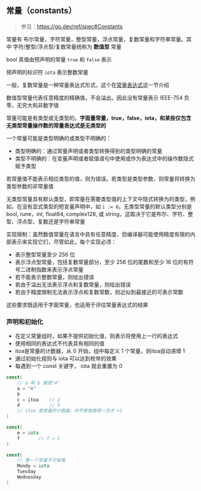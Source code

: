 ## 常量（constants）

> 参见：https://go.dev/ref/spec#Constants



常量有 布尔常量，字符常量，整型常量，浮点常量，复数常量和字符串常量。其中 字符/整型/浮点型/复数常量统称为 **数值型** 常量



bool 真值由预声明的常量 `true` 和 `false` 表示

预声明的标识符 `iota` 表示整数常量



一般，复数常量是一种常量表达式形式，这个在[常量表达式](TODO)这一节介绍



数值型常量代表任意精度的精确值，不会溢出。因此没有常量表示 IEEE-754 负零，无穷大和非数字值



常量可能是有类型或无类型的。**字面量常量，true，false，iota，和某些仅包含无类型常量操作数的常量表达式是无类型的**



一个常量可能是类型明确的或类型不明确的：

- 类型明确的：通过常量声明或者类型转换得到的类型明确的常量
- 类型不明确的：在变量声明或者赋值语句中使用或作为表达式中的操作数隐式赋予类型

若常量值不能表示相应类型的值，则为错误。若类型是类型参数，则常量将转换为类型参数的非常量值



无类型常量具有默认类型，即常量在需要类型值的上下文中隐式转换为的类型，例如，在没有显式类型的短变量声明中，如 `i := 0`。无类型常量的默认类型分别是 bool, rune，int, float64, complex128, 或 string，这取决于它是布尔、字符、整型、浮点型、复数还是字符串常量



实现限制：虽然数值常量在语言中具有任意精度，但编译器可能使用精度有限的内部表示来实现它们，尽管如此，每个实现必须：

- 表示整型常量至少 256 位
- 表示浮点型常量，包括复数常量部分，至少 256 位的尾数和至少 16 位的有符号二进制指数来表示浮点常量
- 若不能表示整数常量，则给出错误
- 若由于溢出无法表示浮点和复数常量，则给出错误
- 若由于精度限制无法表示浮点和复数常数，则近似到最接近的可表示常数



这些要求既适用于字面常量，也适用于评估常量表达式的结果



### 声明和初始化

- 在定义常量组时，如果不提供初始化值，则表示将使用上一行的表达式
- 使用相同的表达式不代表具有相同的值
- itoa是常量的计数器，从 0 开始，组中每定义 1 个常量，则itoa自动递增 1
- 通过初始化规则与 iota 可以达到枚举的效果
- 每遇到一个 const 关键字， iota 就会重置为 0


```go
const(
	// a 和 b 都是"A"
	a = "A"
	b
	c = itoa	// 2
	d 			// 3
	// itoa 是常量的计数器，并不是每使用一次才 +1
)

const(
	e = iota
	f       // f = 1
)

const(
	// 第一个常量不可省略
	Mondy = iota
	Tuesday
	Wednesday
)
```



